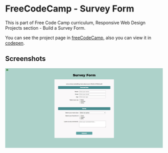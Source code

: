 # FreeCodeCamp - Survey Form
This is part of Free Code Camp curriculum, Responsive Web Design Projects section - Build a Survey Form.

You can see the project page in [freeCodeCamp](https://learn.freecodecamp.org/responsive-web-design/responsive-web-design-projects/build-a-survey-form/),
also you can view it in [codepen](https://codepen.io/xinthauro/full/OadJgg).

## Screenshots
![Screenshot](screenshots/survey-form.jpg)

